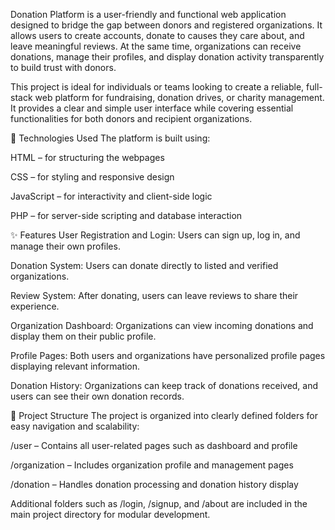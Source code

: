 Donation Platform is a user-friendly and functional web application designed to bridge the gap between donors and registered organizations. It allows users to create accounts, donate to causes they care about, and leave meaningful reviews. At the same time, organizations can receive donations, manage their profiles, and display donation activity transparently to build trust with donors.

This project is ideal for individuals or teams looking to create a reliable, full-stack web platform for fundraising, donation drives, or charity management. It provides a clear and simple user interface while covering essential functionalities for both donors and recipient organizations.

🔧 Technologies Used
The platform is built using:

HTML – for structuring the webpages

CSS – for styling and responsive design

JavaScript – for interactivity and client-side logic

PHP – for server-side scripting and database interaction

✨ Features
User Registration and Login: Users can sign up, log in, and manage their own profiles.

Donation System: Users can donate directly to listed and verified organizations.

Review System: After donating, users can leave reviews to share their experience.

Organization Dashboard: Organizations can view incoming donations and display them on their public profile.

Profile Pages: Both users and organizations have personalized profile pages displaying relevant information.

Donation History: Organizations can keep track of donations received, and users can see their own donation records.

📂 Project Structure
The project is organized into clearly defined folders for easy navigation and scalability:

/user – Contains all user-related pages such as dashboard and profile

/organization – Includes organization profile and management pages

/donation – Handles donation processing and donation history display

Additional folders such as /login, /signup, and /about are included in the main project directory for modular development.